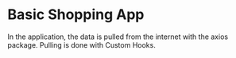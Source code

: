 # Basic Shopping App
In the application, the data is pulled from the internet with the axios package. Pulling is done with Custom Hooks.
